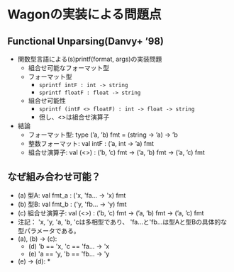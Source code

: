 # Wagonの実装による問題点

## Functional Unparsing(Danvy+ ’98)

* 関数型言語による(s)printf(format, args)の実装問題
  * 組合せ可能なフォーマット型
  * フォーマット型
    * `sprintf intF : int -> string`
    * `sprintf floatF : float -> string`
  * 組合せ可能性
    * `sprintf (intF <> floatF) : int -> float -> string`
    * 但し、<>は組合せ演算子
* 結論
  * フォーマット型:	type (’a, ’b) fmt = (string -> ’a) -> ’b
  * 整数フォーマット:	val intF : (’a, int -> ’a) fmt
  * 組合せ演算子:	val (<>) : (’b, ’c) fmt -> (’a, ’b) fmt -> (’a, ’c) fmt

## なぜ組み合わせ可能？

* (a) 型A: val fmt_a : ('x, 'fa... -> 'x) fmt
* (b) 型B: val fmt_b : ('y, 'fb... -> 'y) fmt
* (c) 組合せ演算子: val (<>) : (’b, ’c) fmt -> (’a, ’b) fmt -> (’a, ’c) fmt
* 注記： 'x, 'y, 'a, 'b, 'cは多相型であり、
      'fa...と'fb...は型Aと型Bの具体的な型パラメータである。
* (a), (b) -> (c):
  * (d) 'b == 'x, 'c == 'fa... -> 'x
  * (e) 'a == 'y, 'b == 'fb... -> 'y
* (e) -> (d):
  * 